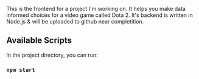 This is the frontend for a project I'm working on. It helps you make data informed choices for a video game called Dota 2. It's backend is written in Node.js & will be uploaded to github near completition.

## Available Scripts

In the project directory, you can run:

### `npm start`
